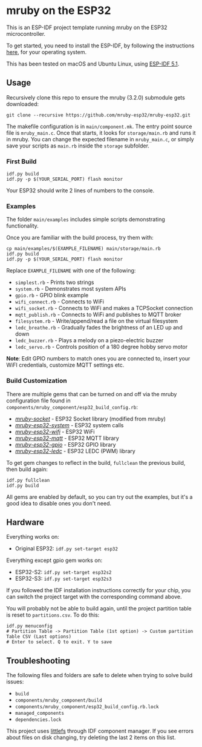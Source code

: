 # mruby on the ESP32

This is an ESP-IDF project template running mruby on the ESP32 microcontroller.

To get started, you need to install the ESP-IDF, by following the instructions
[here](https://docs.espressif.com/projects/esp-idf/en/release-v5.1/esp32/get-started/index.html),
for your operating system.

This has been tested on macOS and Ubuntu Linux, using 
[ESP-IDF 5.1](https://github.com/espressif/esp-idf/tree/release/v5.1).

## Usage

Recursively clone this repo to ensure the mruby (3.2.0) submodule gets downloaded:

```
git clone --recursive https://github.com/mruby-esp32/mruby-esp32.git
```

The makefile configuration is in `main/component.mk`. The entry point source
file is `mruby_main.c`. Once that starts, it looks for `storage/main.rb` and runs it in mruby.
You can change the expected filename in `mruby_main.c`, or simply save your scripts as `main.rb`
inside the `storage` subfolder.

### First Build

```
idf.py build
idf.py -p $(YOUR_SERIAL_PORT) flash monitor
```
Your ESP32 should write 2 lines of numbers to the console.

### Examples

The folder `main/examples` includes simple scripts demonstrating functionality.

Once you are familiar with the build process, try them with:

```
cp main/examples/$(EXAMPLE_FILENAME) main/storage/main.rb
idf.py build
idf.py -p $(YOUR_SERIAL_PORT) flash monitor
```

Replace `EXAMPLE_FILENAME` with one of the following:

  * `simplest.rb` - Prints two strings
  * `system.rb` - Demonstrates most system APIs
  * `gpio.rb` - GPIO blink example
  * `wifi_connect.rb` - Connects to WiFi
  * `wifi_socket.rb` - Connects to WiFi and makes a TCPSocket connection
  * `mqtt_publish.rb` - Connects to WiFi and publishes to MQTT broker
  * `filesystem.rb` - Write/append/read a file on the virtual filesystem
  * `ledc_breathe.rb` - Gradually fades the brightness of an LED up and down
  * `ledc_buzzer.rb` - Plays a melody on a piezo-electric buzzer
  * `ledc_servo.rb` - Controls position of a 180 degree hobby servo motor
  
**Note**: Edit GPIO numbers to match ones you are connected to, insert your WiFI credentials, customize MQTT settings etc.

### Build Customization

There are multiple gems that can be turned on and off via the mruby
configuration file found in
`components/mruby_component/esp32_build_config.rb`:

* [_mruby-socket_](https://github.com/mruby-esp32/mruby-socket/tree/0.5) - ESP32 Socket library (modified from mruby)
* [_mruby-esp32-system_](https://github.com/mruby-esp32/mruby-esp32-system/tree/0.5) - ESP32 system calls
* [_mruby-esp32-wifi_](https://github.com/mruby-esp32/mruby-esp32-wifi/tree/0.5) - ESP32 WiFi
* [_mruby-esp32-mqtt_](https://github.com/mruby-esp32/mruby-esp32-mqtt/tree/0.5) - ESP32 MQTT library
* [_mruby-esp32-gpio_](https://github.com/mruby-esp32/mruby-esp32-gpio/tree/0.5) - ESP32 GPIO library
* [_mruby-esp32-ledc_](https://github.com/mruby-esp32/mruby-esp32-ledc/tree/0.5) - ESP32 LEDC (PWM) library

To get gem changes to reflect in the build, `fullclean` the previous build, then build again: 
```
idf.py fullclean
idf.py build
```

All gems are enabled by default, so you can try out the examples, but it's a good idea to disable ones you don't need.

## Hardware

Everything works on:
- Original ESP32: `idf.py set-target esp32`

Everything except gpio gem works on:
- ESP32-S2: `idf.py set-target esp32s2`
- ESP32-S3: `idf.py set-target esp32s3`

If you followed the IDF installation instructions correctly for your chip,
you can switch the project target with the corresponding command above.

You will probably not be able to build again, until the project partition table is reset to `partitions.csv`. To do this:

```
idf.py menuconfig
# Partition Table -> Partition Table (1st option) -> Custom partition Table CSV (Last options)
# Enter to select. Q to exit. Y to save
```

## Troubleshooting

The following files and folders are safe to delete when trying to solve build issues:
- `build`
- `components/mruby_component/build`
- `components/mruby_component/esp32_build_config.rb.lock`
- `managed_components`
- `dependencies.lock`

This project uses [littlefs](https://github.com/littlefs-project/littlefs) through IDF component
manager. If you see errors about files on disk changing, try deleting the last 2 items on this list.

